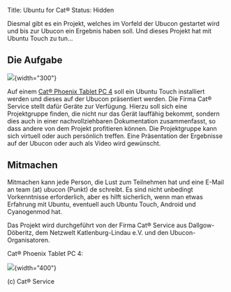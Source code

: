 Title: Ubuntu for Cat®
Status: Hidden

Diesmal gibt es ein Projekt, welches im Vorfeld der Ubucon gestartet
wird und bis zur Ubucon ein Ergebnis haben soll. Und dieses Projekt hat
mit Ubuntu Touch zu tun…

## Die Aufgabe

![](/sites/ubucon.de/files/cat%20logo.png){width="300"}

Auf einem [Cat® Phoenix Tablet PC 4](http://cat-sound.com/tablet-produkte/8-zoll-tablets/cat-phoenix)
soll ein Ubuntu Touch installiert werden und dieses auf der Ubucon
präsentiert werden. Die Firma Cat® Service stellt dafür Geräte zur
Verfügung. Hierzu soll sich eine Projektgruppe finden, die nicht nur
das Gerät lauffähig bekommt, sondern dies auch in einer
nachvollziehbaren Dokumentation zusammenfasst, so dass andere von dem
Projekt profitieren können. Die Projektgruppe kann sich virtuell oder
auch persönlich treffen. Eine Präsentation der Ergebnisse auf der
Ubucon oder auch als Video wird gewünscht.

## Mitmachen
Mitmachen kann jede Person, die Lust zum Teilnehmen hat und eine E-Mail
an team (at) ubucon (Punkt) de schreibt. Es sind nicht unbedingt
Vorkenntnisse erforderlich, aber es hilft sicherlich, wenn man etwas
Erfahrung mit Ubuntu, eventuell auch Ubuntu Touch, Android und
Cyanogenmod hat.

Das Projekt wird durchgeführt von der Firma Cat® Service aus
Dallgow-Döberitz, dem Netzwelt Katlenburg-Lindau e.V. und den
Ubucon-Organisatoren.

Cat® Phoenix Tablet PC 4:

![](http://ubucon.de/sites/ubucon.de/files/new-highlight-02.png){width="400"}

(c) Cat® Service
